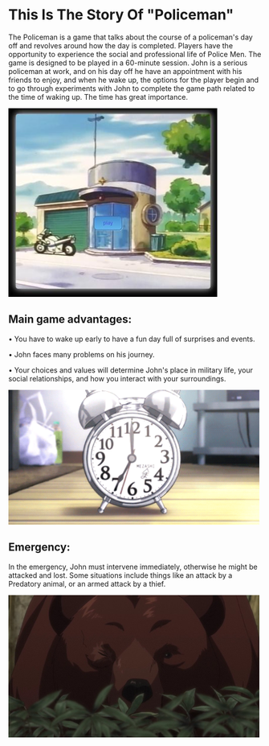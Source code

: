 # This Is The Story Of "Policeman"


The Policeman is a game that talks about the course of a policeman's day off and revolves around how the day is completed. Players have the opportunity to experience the social and professional life of Police Men. The game is designed to be played in a 60-minute session. John is a serious policeman at work, and on his day off he have an appointment with his friends to enjoy, and when he wake up, the options for the player begin and to go through experiments with John to complete the game path related to the time of waking up. The time has great importance.


![play](play.jpg)
## Main game advantages:
•	You have to wake up early to have a fun day full of surprises and events.

•	John faces many problems on his journey. 

•	Your choices and values will determine John's place in military life, your social relationships, and how you interact with your surroundings. 
 
 ![sna](sna.png)
## Emergency: 
In the emergency, John must intervene immediately, otherwise he might be attacked and lost. Some situations include things like an attack by a Predatory animal, or an armed attack by a thief.


![Golden-Kamuy-OVA-03-12](Golden-Kamuy-OVA-03-12.png)



 
 
